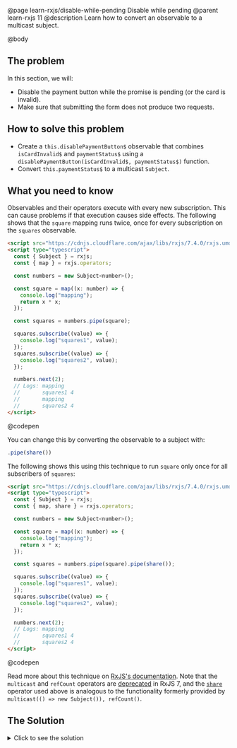 @page learn-rxjs/disable-while-pending Disable while pending
@parent learn-rxjs 11
@description Learn how to convert an observable to a multicast subject.

@body

## The problem

In this section, we will:

- Disable the payment button while the promise is pending (or the card is invalid).
- Make sure that submitting the form does not produce two requests.

## How to solve this problem

- Create a `this.disablePaymentButton$` observable that combines `isCardInvalid$` and `paymentStatus$` using a `disablePaymentButton(isCardInvalid$, paymentStatus$)` function.
- Convert `this.paymentStatus$` to a multicast `Subject`.

## What you need to know

Observables and their operators execute with every new subscription. This can cause problems
if that execution causes side effects. The following shows that the `square` mapping
runs twice, once for every subscription on the `squares` observable.

```html
<script src="https://cdnjs.cloudflare.com/ajax/libs/rxjs/7.4.0/rxjs.umd.min.js"></script>
<script type="typescript">
  const { Subject } = rxjs;
  const { map } = rxjs.operators;

  const numbers = new Subject<number>();

  const square = map((x: number) => {
    console.log("mapping");
    return x * x;
  });

  const squares = numbers.pipe(square);

  squares.subscribe((value) => {
    console.log("squares1", value);
  });
  squares.subscribe((value) => {
    console.log("squares2", value);
  });

  numbers.next(2);
  // Logs: mapping
  //       squares1 4
  //       mapping
  //       squares2 4
</script>
```

@codepen

You can change this by converting the observable to a subject with:

```js
.pipe(share())
```

The following shows this using this technique to run `square` only once
for all subscribers of `squares`:

```html
<script src="https://cdnjs.cloudflare.com/ajax/libs/rxjs/7.4.0/rxjs.umd.min.js"></script>
<script type="typescript">
  const { Subject } = rxjs;
  const { map, share } = rxjs.operators;

  const numbers = new Subject<number>();

  const square = map((x: number) => {
    console.log("mapping");
    return x * x;
  });

  const squares = numbers.pipe(square).pipe(share());

  squares.subscribe((value) => {
    console.log("squares1", value);
  });
  squares.subscribe((value) => {
    console.log("squares2", value);
  });

  numbers.next(2);
  // Logs: mapping
  //       squares1 4
  //       squares2 4
</script>
```

@codepen

Read more about this technique on [RxJS's documentation](https://rxjs.dev/guide/subject#multicasted-observables). Note that the `multicast` and `refCount` operators are [deprecated](https://rxjs.dev/deprecations/multicasting#multicast) in RxJS 7, and the [`share`](https://rxjs.dev/api/operators/share) operator used above is analogous to the functionality formerly provided by `multicast(() => new Subject()), refCount()`.

## The Solution

<details>
<summary>Click to see the solution</summary>
@sourceref ./11-disable-while-pending.html
@codepen
@highlight 14,177-187,226,229-230,267-269,only
</details>
